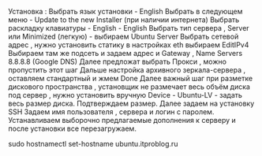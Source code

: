 Установка : 
Выбрать язык установки - English 
Выбрать в следующем меню - Update to the new Installer (при наличии интернета)
Выбрать раскладку клавиатуры - English - English
Выбрать тип сервера , Server или Minimized (легкую) - выбираем Ubuntu Server
Выбрать сетевой адрес , нужно установить статику в настройках eth выбираем EditIPv4 
Выбираем там же подсеть и задаем адрес и Gateway , Name Servers 8.8.8.8 (Google DNS)
Далее предложат выбрать Прокси , можно пропустить этот шаг
Дальше настройка архивного зеркала-сервера , оставляем стандартный и жмем Done
Далее важный шаг при разметке дискового пространства , установщик не размечает весь объём диска под сервер , нужно установить вручную Device - Ubuntu-LV - задать весь размер диска. Подтверждаем размер. 
Далее задаем на установку SSH
Задаем имя пользователя , сервера и логин с паролем.
Устанавливаем выборочно предлагаемые дополнения к серверу и после установки все перезагружаем.

sudo hostnamectl set-hostname ubuntu.itproblog.ru